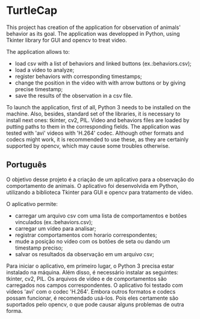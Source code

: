 # TurtleCap

This project has creation of the application for observation of animals' behavior as its goal. The application was developped in Python, using Tkinter library for GUI and opencv to treat video. 

The application allows to:
- load csv with a list of behaviors and linked buttons (ex.:behaviors.csv);
- load a video to analyze;
- register behaviors with corresponding timestamps;
- change the position in the video with with arrow buttons or by giving precise timestamp;
- save the results of the observation in a csv file.

To launch the application, first of all, Python 3 needs to be installed on the machine. Also, besides, standard set of the libraries, it is necessary to install next ones: tkinter, cv2, PIL.
Video and behaviors files are loaded by putting paths to them in the corresponding fields. The application was tested with 'avi' videos with 'H.264' codec. Although other formats and codecs might work, it is recommended to use these, as they are certainly supported by opencv, which may cause some troubles otherwise.

## Português

O objetivo desse projeto é a criação de um aplicativo para a observação do comportamento de animais. O aplicativo foi desenvolvida em Python, utilizando a biblioteca Tkinter para GUI e opencv para tratamento de vídeo.

O aplicativo permite:
- carregar um arquivo csv com uma lista de comportamentos e botões vinculados (ex.:behaviors.csv);
- carregar um vídeo para analisar;
- registrar comportamentos com horario correspondentes;
- mude a posição no vídeo com os botões de seta ou dando um timestamp preciso;
- salvar os resultados da observação em um arquivo csv;

Para iniciar o aplicativo, em primeiro lugar, o Python 3 precisa estar instalado na máquina. Além disso, é necessário instalar as seguintes: tkinter, cv2, PIL.
Os arquivos de vídeo e de comportamentos são carregados nos campos correspondentes. O aplicativo foi testado com vídeos 'avi' com o codec 'H.264'. Embora outros formatos e codecs possam funcionar, é recomendado usá-los. Pois eles certamente são suportados pelo opencv, o que pode causar alguns problemas de outra forma.
